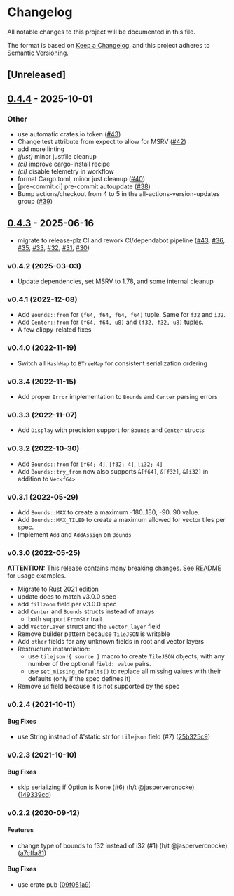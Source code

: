 # Changelog

All notable changes to this project will be documented in this file.

The format is based on [Keep a Changelog](https://keepachangelog.com/en/1.0.0/),
and this project adheres to [Semantic Versioning](https://semver.org/spec/v2.0.0.html).

## [Unreleased]

## [0.4.4](https://github.com/georust/tilejson/compare/v0.4.3...v0.4.4) - 2025-10-01

### Other

- use automatic crates.io token ([#43](https://github.com/georust/tilejson/pull/43))
- Change test attribute from expect to allow for MSRV ([#42](https://github.com/georust/tilejson/pull/42))
- add more linting
- *(just)* minor justfile cleanup
- *(ci)* improve cargo-install recipe
- *(ci)* disable telemetry in workflow
- format Cargo.toml, minor just cleanup ([#40](https://github.com/georust/tilejson/pull/40))
- [pre-commit.ci] pre-commit autoupdate ([#38](https://github.com/georust/tilejson/pull/38))
- Bump actions/checkout from 4 to 5 in the all-actions-version-updates group ([#39](https://github.com/georust/tilejson/pull/39))

## [0.4.3](https://github.com/georust/tilejson/compare/v0.4.2...v0.4.3) - 2025-06-16
- migrate to release-plz CI and rework CI/dependabot pipeline ([#43](https://github.com/georust/tilejson/pull/43), [#36](https://github.com/georust/tilejson/pull/36), [#35](https://github.com/georust/tilejson/pull/35), [#33](https://github.com/georust/tilejson/pull/33), [#32](https://github.com/georust/tilejson/pull/32), [#31](https://github.com/georust/tilejson/pull/31), [#30](https://github.com/georust/tilejson/pull/30))

<a name="v0.4.2"></a>
### v0.4.2 (2025-03-03)
* Update dependencies, set MSRV to 1.78, and some internal cleanup

<a name="v0.4.1"></a>
### v0.4.1 (2022-12-08)
* Add `Bounds::from` for `(f64, f64, f64, f64)` tuple. Same for `f32` and `i32`.
* Add `Center::from` for `(f64, f64, u8)` and `(f32, f32, u8)` tuples.
* A few clippy-related fixes

<a name="v0.4.0"></a>
### v0.4.0 (2022-11-19)
* Switch all `HashMap` to `BTreeMap` for consistent serialization ordering

<a name="v0.3.4"></a>
### v0.3.4 (2022-11-15)
* Add proper `Error` implementation to `Bounds` and `Center` parsing errors

<a name="v0.3.3"></a>
### v0.3.3 (2022-11-07)
* Add `Display` with precision support for `Bounds` and `Center` structs

<a name="v0.3.2"></a>
### v0.3.2 (2022-10-30)
* Add `Bounds::from` for `[f64; 4]`, `[f32; 4]`, `[i32; 4]`
* Add `Bounds::try_from` now also supports `&[f64]`, `&[f32]`, `&[i32]` in addition to `Vec<f64>`

<a name="v0.3.1"></a>
### v0.3.1 (2022-05-29)
* Add `Bounds::MAX` to create a maximum -180..180, -90..90 value.
* Add `Bounds::MAX_TILED` to create a maximum allowed for vector tiles per spec.
* Implement `Add` and `AddAssign` on `Bounds`

<a name="v0.3.0"></a>
### v0.3.0 (2022-05-25)

**ATTENTION:** This release contains many breaking changes. See [README](README.md) for usage examples.

* Migrate to Rust 2021 edition
* update docs to match v3.0.0 spec
* add `fillzoom` field per v3.0.0 spec
* add `Center` and `Bounds` structs instead of arrays
  * both support `FromStr` trait
* add `VectorLayer` struct and the `vector_layer` field
* Remove builder pattern because `TileJSON` is writable
* Add `other` fields for any unknown fields in root and vector layers
* Restructure instantiation:
  * use `tilejson!{ source }` macro to create `TileJSON` objects, with any number of the optional `field: value` pairs.
  * use `set_missing_defaults()` to replace all missing values with their defaults (only if the spec defines it)
* Remove `id` field because it is not supported by the spec

<a name="v0.2.4"></a>
### v0.2.4 (2021-10-11)


#### Bug Fixes

*   use String instead of &'static str for `tilejson` field (#7) ([25b325c9](https://github.com/georust/tilejson/commit/25b325c9f0618f1cad16899385f87339ac366e20))


<a name="v0.2.3"></a>
### v0.2.3 (2021-10-10)


#### Bug Fixes

*   skip serializing if Option is None (#6) (h/t @jaspervercnocke) ([149339cd](https://github.com/georust/tilejson/commit/149339cd83d9065800c73174b0db1ec0a3465513))



<a name="0.2.2"></a>
### v0.2.2 (2020-09-12)


#### Features

*   change type of bounds to f32 instead of i32 (#1) (h/t @jaspervercnocke) ([a7cffa81](https://github.com/georust/tilejson/commit/a7cffa8181accd3268b8ea96ae2668b24ae016a4))

#### Bug Fixes

*   use crate pub ([09f051a9](https://github.com/georust/tilejson/commit/09f051a901bb5648a9bcce05f12c8fdece7b81c9))
